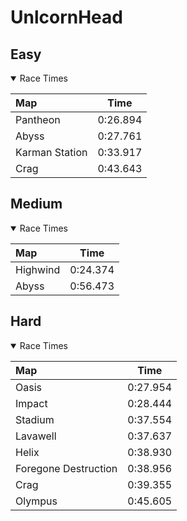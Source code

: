 # UnlcornHead
## Easy
<details open>
<summary>Race Times</summary>

| Map      | Time  |
| :------------- | :-----: |
| Pantheon              | 0:26.894 |
| Abyss              | 0:27.761 |
| Karman Station              | 0:33.917 |
| Crag              | 0:43.643 |

</details>

## Medium
<details open>
<summary>Race Times</summary>

| Map      | Time  |
| :------------- | :-----: |
| Highwind              | 0:24.374 |
| Abyss              | 0:56.473 |

</details>

## Hard
<details open>
<summary>Race Times</summary>

| Map      | Time  |
| :------------- | :-----: |
| Oasis              | 0:27.954 |
| Impact              | 0:28.444 |
| Stadium              | 0:37.554 |
| Lavawell              | 0:37.637 |
| Helix              | 0:38.930 |
| Foregone Destruction              | 0:38.956 |
| Crag              | 0:39.355 |
| Olympus              | 0:45.605 |

</details>
